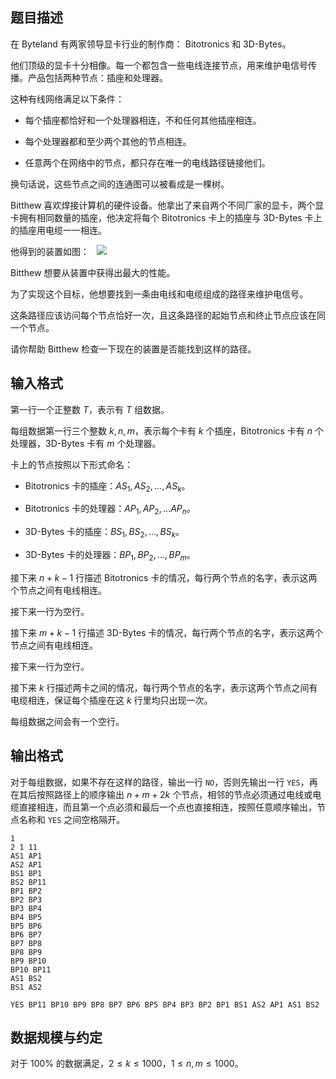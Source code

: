 

## 题目描述

在 Byteland 有两家领导显卡行业的制作商： Bitotronics 和 3D-Bytes。

他们顶级的显卡十分相像。每一个都包含一些电线连接节点，用来维护电信号传播。产品包括两种节点：插座和处理器。

这种有线网络满足以下条件：

- 每个插座都恰好和一个处理器相连，不和任何其他插座相连。

- 每个处理器都和至少两个其他的节点相连。

- 任意两个在网络中的节点，都只存在唯一的电线路径链接他们。

换句话说，这些节点之间的连通图可以被看成是一棵树。

Bitthew 喜欢焊接计算机的硬件设备。他拿出了来自两个不同厂家的显卡，两个显卡拥有相同数量的插座，他决定将每个 Bitotronics 卡上的插座与 3D-Bytes 卡上的插座用电缆一一相连。

他得到的装置如图：
 
![](https://hydro.ac/d/bzoj/p/4065/file/pic1.jpg)


Bitthew 想要从装置中获得出最大的性能。

为了实现这个目标，他想要找到一条由电线和电缆组成的路径来维护电信号。

这条路径应该访问每个节点恰好一次，且这条路径的起始节点和终止节点应该在同一个节点。

请你帮助 Bitthew 检查一下现在的装置是否能找到这样的路径。

## 输入格式
第一行一个正整数 $T$，表示有 $T$ 组数据。

每组数据第一行三个整数 $k, n, m$，表示每个卡有 $k$ 个插座，Bitotronics 卡有 $n$ 个处理器，3D-Bytes 卡有 $m$ 个处理器。

卡上的节点按照以下形式命名：

- Bitotronics 卡的插座：$AS_1, AS_2, \dots, AS_k$。

- Bitotronics 卡的处理器：$AP_1, AP_2, \dots AP_n$。

- 3D-Bytes 卡的插座：$BS_1, BS_2, \dots, BS_k$。

- 3D-Bytes 卡的处理器：$BP_1, BP_2, \dots, BP_m$。

接下来 $n+k-1$ 行描述 Bitotronics 卡的情况，每行两个节点的名字，表示这两个节点之间有电线相连。

接下来一行为空行。

接下来 $m+k-1$ 行描述 3D-Bytes 卡的情况，每行两个节点的名字，表示这两个节点之间有电线相连。

接下来一行为空行。

接下来 $k$ 行描述两卡之间的情况，每行两个节点的名字，表示这两个节点之间有电缆相连，保证每个插座在这 $k$ 行里均只出现一次。

每组数据之间会有一个空行。
## 输出格式
对于每组数据，如果不存在这样的路径，输出一行 `NO`，否则先输出一行 `YES`，再在其后按照路径上的顺序输出 $n+m+2k$ 个节点，相邻的节点必须通过电线或电缆直接相连，而且第一个点必须和最后一个点也直接相连，按照任意顺序输出，节点名称和 `YES` 之间空格隔开。

```input1
1
2 1 11
AS1 AP1
AS2 AP1
BS1 BP1
BS2 BP11
BP1 BP2
BP2 BP3
BP3 BP4
BP4 BP5
BP5 BP6
BP6 BP7
BP7 BP8
BP8 BP9
BP9 BP10
BP10 BP11
AS1 BS2
BS1 AS2

```

```output1
YES BP11 BP10 BP9 BP8 BP7 BP6 BP5 BP4 BP3 BP2 BP1 BS1 AS2 AP1 AS1 BS2
```

## 数据规模与约定
对于 $100\%$ 的数据满足，$2 \le k \le 1000$，$1 \le n, m \le 1000$。